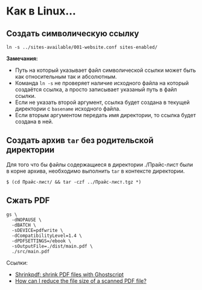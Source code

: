 # Как в Linux...

## Создать символическую ссылку
```shell
ln -s ../sites-available/001-website.conf sites-enabled/
```
**Замечания:**
- Путь на который указывает файл символической ссылки может быть как относительным так и абсолютным.
- Команда `ln -s` не проверяет наличие исходного файла на который создаётся ссылка, а просто записывает указаный путь в файл ссылки.
- Если не указать второй аргумент, ссылка будет создана в текущей директории с `basename` исходного файла.
- Если вторым аргументом передать имя директории, то ссылка будет создана в ней.

## Создать архив `tar` без родительской директории

Для того что бы файлы содержащиеся в директории ./Прайс-лист были в корне архива, необходимо выполнить `tar` в контексте директории.

```
$ (cd Прайс-лист/ && tar -czf ../Прайс-лист.tgz *)
```

## Сжать PDF

```shell
gs \
  -dNOPAUSE \
  -dBATCH \
  -sDEVICE=pdfwrite \
  -dCompatibilityLevel=1.4 \
  -dPDFSETTINGS=/ebook \
  -sOutputFile=./dist/main.pdf \
  ./src/main.pdf
```
Ссылки:
  - [Shrinkpdf: shrink PDF files with Ghostscript](http://www.alfredklomp.com/programming/shrinkpdf/)
  - [How can I reduce the file size of a scanned PDF file?](https://askubuntu.com/questions/113544/how-can-i-reduce-the-file-size-of-a-scanned-pdf-file)

